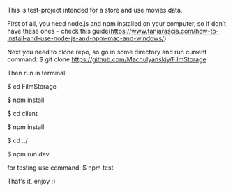 This is test-project intended for a store and use movies data.

First of all, you need node.js and npm installed on your computer, so if don’t have these ones – check this guide(https://www.taniarascia.com/how-to-install-and-use-node-js-and-npm-mac-and-windows/).

Next you need to clone repo, so go in some directory and run current command:
$ git clone https://github.com/Machulyanskiy/FilmStorage

Then run in terminal: 

$ cd FilmStorage

$ npm install

$ cd client

$ npm install

$ cd ../

$ npm run dev


for testing use command:
$ npm test

That's it, enjoy ;)
